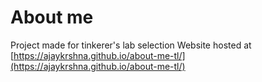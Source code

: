 # About me
Project made for tinkerer's lab selection
Website hosted at [https://ajaykrshna.github.io/about-me-tl/](https://ajaykrshna.github.io/about-me-tl/)
